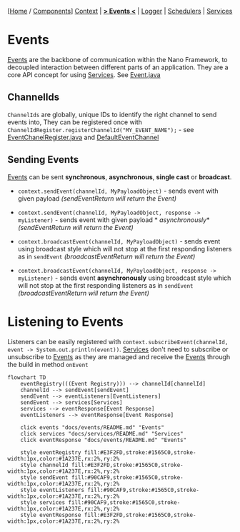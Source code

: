[[Home](../../README.md) / [Components](../../README.md#-components)]
 [Context](../context/README.md)
| [**> Events <**](README.md)
| [Logger](../logger/README.md)
| [Schedulers](../schedulers/README.md)
| [Services](../services/README.md)

# Events

[Events](../events/README.md) are the backbone of communication within the Nano Framework, to decoupled interaction between different parts of
an application.
They are a core API concept for using [Services](../services/README.md).
See [Event.java](../../src/main/java/berlin/yuna/nano/helper/event/model/Event.java)

## ChannelIds

`ChannelIds` are globally, unique IDs to identify the right channel to send events into,
They can be registered once with `ChannelIdRegister.registerChannelId("MY_EVENT_NAME");` -
see [EventChanelRegister.java](../../src/main/java/berlin/yuna/nano/helper/event/EventChannelRegister.java)
and [DefaultEventChannel](../../src/main/java/berlin/yuna/nano/helper/event/model/EventChannel.java)

## Sending Events

[Events](../events/README.md) can be sent **synchronous**, **asynchronous**, **single cast** or **broadcast**.

* `context.sendEvent(channelId, MyPayloadObject)` - sends event with given payload _(sendEventReturn will return the
  Event)_
* `context.sendEvent(channelId, MyPayloadObject, response -> myListener)` - sends event with given payload *
  *asynchronously** _(sendEventReturn will return the Event)_

* `context.broadcastEvent(channelId, MyPayloadObject)` - sends event using broadcast style which will not stop at the
  first responding listeners as in `sendEvent` _(broadcastEventReturn will return the Event)_
* `context.broadcastEvent(channelId, MyPayloadObject, response -> myListener)` - sends event **asynchronously** using
  broadcast style which will not stop at the first responding listeners as in `sendEvent` _(broadcastEventReturn will
  return the Event)_

# Listening to Events

Listeners can be easily registered with `context.subscribeEvent(channelId, event -> System.out.println(event))`.
[Services](../services/README.md)  don't need to subscribe or unsubscribe to [Events](../events/README.md) as they are
managed and receive the
[Events](../events/README.md) through the build
in method `onEvent`

```mermaid
flowchart TD
    eventRegistry(((Event Registry))) --> channelId[channelId]
    channelId --> sendEvent[sendEvent]
    sendEvent --> eventListeners[EventListeners]
    sendEvent --> services[Services]
    services --> eventResponse[Event Response]
    eventListeners --> eventResponse[Event Response]

    click events "docs/events/README.md" "Events"
    click services "docs/services/README.md" "Services"
    click eventResponse "docs/events/README.md" "Events"

    style eventRegistry fill:#E3F2FD,stroke:#1565C0,stroke-width:1px,color:#1A237E,rx:2%,ry:2%
    style channelId fill:#E3F2FD,stroke:#1565C0,stroke-width:1px,color:#1A237E,rx:2%,ry:2%
    style sendEvent fill:#90CAF9,stroke:#1565C0,stroke-width:1px,color:#1A237E,rx:2%,ry:2%
    style eventListeners fill:#90CAF9,stroke:#1565C0,stroke-width:1px,color:#1A237E,rx:2%,ry:2%
    style services fill:#90CAF9,stroke:#1565C0,stroke-width:1px,color:#1A237E,rx:2%,ry:2%
    style eventResponse fill:#E3F2FD,stroke:#1565C0,stroke-width:1px,color:#1A237E,rx:2%,ry:2%
```
